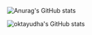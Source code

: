 <!--![Top Langs](https://github-readme-stats.vercel.app/api/top-langs/?username=oktayudha05&layout=compact)

![Top Langs](https://github-readme-stats.vercel.app/api/top-langs/?username=oktayudha05&layout=compact&icons=true&theme=transparent)
-->
![Anurag's GitHub stats](https://github-readme-stats.vercel.app/api?username=oktayudha05&show_icons=false&theme=transparent)

![oktayudha's GitHub stats](https://github-readme-stats.vercel.app/api/wakatime?username=oktayudha05&show_icons=true&theme=transparent)

<!--
**oktayudha05/oktayudha05** is a ✨ _special_ ✨ repository because its `README.md` (this file) appears on your GitHub profile.

Here are some ideas to get you started:

- 🔭 I’m currently working on ...
- 🌱 I’m currently learning ...
- 👯 I’m looking to collaborate on ...
- 🤔 I’m looking for help with ...
- 💬 Ask me about ...
- 📫 How to reach me: ...
- 😄 Pronouns: ...
- ⚡ Fun fact: ...
-->
